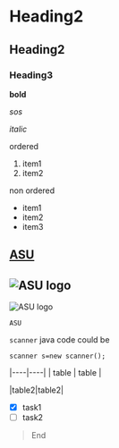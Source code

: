 # Heading2
## Heading2
### Heading3
**bold**

*sos*

_italic_

ordered
1. item1
2. item2
   
non ordered
- item1
- item2
- item3
  
[ASU](https://edugate.asu.edu.jo/)
---
![ASU logo](https://th.bing.com/th?id=OIP.IykxBUwydaqfbR8E02Wv6wAAAA&w=250&h=250&c=8&rs=1&qlt=90&o=6&pid=3.1&rm=2)
---
![ASU logo](![asu](https://github.com/albatool00/batool/assets/150175106/7af40d33-f782-4da4-9b76-10d44dd2144b)
)

`ASU`

`scanner`
java code could be

    scanner s=new scanner();

|----|----|
| table | table |

|table2|table2|

- [x] task1
- [ ] task2

> End
